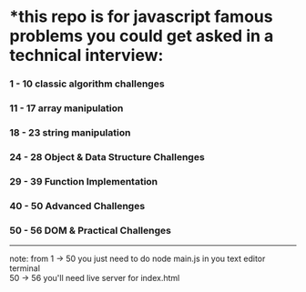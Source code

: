 <h1>*this repo is for javascript famous problems you could get asked in a technical interview:</h1>
<h3>1 - 10 classic algorithm challenges</h3>
<h3>11 - 17 array manipulation</h3>
<h3>18 - 23 string manipulation</h3>
<h3>24 - 28 Object & Data Structure Challenges</h3>
<h3>29 - 39 Function Implementation</h3>
<h3>40 - 50 Advanced Challenges</h3>
<h3>50 - 56 DOM & Practical Challenges</h3>
<hr/>
<p>note: from 1 -> 50 you just need to do node main.js in you text editor terminal <br/> 50 -> 56 you'll need live server for index.html</p>
